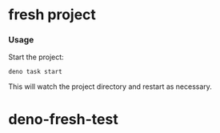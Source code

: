 # fresh project

### Usage

Start the project:

```
deno task start
```

This will watch the project directory and restart as necessary.
# deno-fresh-test
